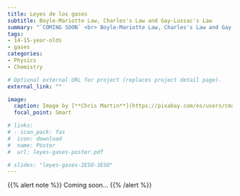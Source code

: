 ```yaml
---
title: Leyes de los gases
subtitle: Boyle-Mariotte Law, Charles's Law and Gay-Lussac's Law
summary: "`COMING SOON` <br> Boyle-Mariotte Law, Charles's Law and Gay-Lussac's Law."
tags:
- 14-15-year-olds
- gases
categories:
- Physics
- Chemistry

# Optional external URL for project (replaces project detail page).
external_link: ""

image:
  caption: Image by [**Chris Martin**](https://pixabay.com/es/users/cmart29-3708955/) on [Pixabay](https://pixabay.com/es/)
  focal_point: Smart

# links:
# - icon_pack: fas
#  icon: download
#  name: Póster
#  url: leyes-gases-poster.pdf  

# slides: "leyes-gases-2ESO-3ESO"  
---
```


{{% alert note %}}
Coming soon...
{{% /alert %}}
